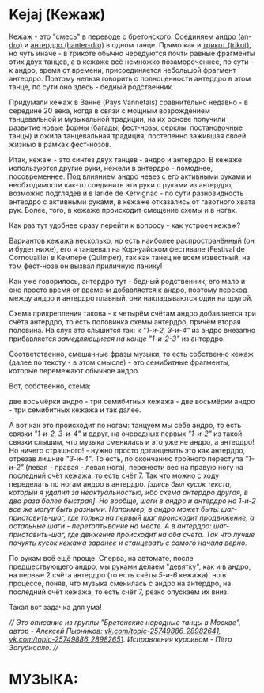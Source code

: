 Kejaj (Кежаж)
=============

Кежаж - это "смесь" в переводе с бретонского. Соединяем [андро (an-dro)](an-dro-nevez.md) и [антердро (hanter-dro)](hanter-dro.md) в одном танце. Прямо как и [трикот (trikot)](trikot.md), но чуть иначе - в трикоте обычно чередуются почти равные фрагменты этих двух танцев, а в кежаже всё немножко позамороченнее, по сути - к андро, время от времени, присоединяется небольшой фрагмент антердро. Поэтому нельзя говорить о полноценности антердро в этом танце, по сути оно здесь - бедный родственник.

Придумали кежаж в Ванне (Pays Vannetais) сравнительно недавно - в середине 20 века, когда в связи с мощным возрождением танцевальной и музыкальной традиции, на их основе получили развитие новые формы (багады, фест-нозы, серклы, постановочные танцы) и ожила танцевальная традиция, постепенно зажившая своей жизнью в рамках фест-нозов.

Итак, кежаж - это синтез двух танцев - андро и антердро. В кежаже используются другие руки, нежели в антердро - помоднее, посовременнее. Под влиянием андро невез с его активными руками и необходимости как-то соединить эти руки с руками из антердро, возможно подглядев и в laride de Kervignac - по сути разновидность антердро с активными руками, в кежаже отказались от гавотного хвата рук. Более, того, в кежаже происходит смещение схемы и в ногах. 

Как раз тут удобнее сразу перейти к вопросу - как устроен кежаж? 

Вариантов кежажа несколько, но есть наиболее распространённый (он и будет ниже), его я танцевал на Корнуайском фестивале (Festival de Cornouaille) в Кемпере (Quimper), так как танец не всем известный, на том фест-нозе он вызвал приличную панику! 

Как уже говорилось, антердро тут - бедный родственник, его мало и оно просто время от времени добавляется к андро, поэтому переход между андро и антердро плавный, они накладываются один на другой. 

Схема прикрепления такова - к четырём счётам андро добавляется три счёта антердро, то есть половинка схемы антердро, причём вторая половина. На слух это слышится так: к _"1-и-2, 3-и-4"_ из андро внезапно прибавляется _замедляющиеся на конце_ _"1-и-2-3"_ из антердро. 

Соответственно, смешанные фразы музыки, то есть собственно кежаж (далее по тексту - в этом смысле) - это семибитные фрагменты, которые перемежают обычное андро. 

Вот, собственно, схема: 

две восьмёрки андро - три семибитных кежажа - две восьмёрки андро - три семибитных кежажа и так далее. 

А вот как это происходит по ногам: танцуем мы себе андро, то есть связки _"1-и-2, 3-и-4"_ и вдруг, на очередных первых _"1-и-2"_ из такой связки слышим, что музыка сменилась и это уже не андро, а антердро! Но ничего страшного! - нужно просто дотанцевать это как антердро, отрезав лишние _"3-и-4"_. То есть, по окончанию тройного переступа _"1-и-2"_ (левая - правая - левая нога), перенести вес на правую ногу на последний счёт кежажа, то есть счёт 7. Так что можно с ходу переделать по ногам андро в антердро. _[здесь был кусок текста, который я удалил за неактуальностью, ибо схема антердро другая, в два раза более быстрая]_. _Но вообще, шаги в андро и антердро на 1-и-2 все же могут быть разными. Например, в андро может быть: шаг-приставить-шаг, где только на первый шаг происходит продвижение, а остальные шаги - перетоптывание на месте. А в антердро: шаг-приставить-шаг, где движение происходит на оба счета. Так что лучше почуять кусок кежажа заранее и станцевать с самого начала верно._

По рукам всё ещё проще. Сперва, на автомате, после предшествующего андро, мы руками делаем "девятку", как и в андро, на первые 2 счёта антердро (то есть счёты _5-и-6_ кежажа), но в процессе, поняв, что музыка сменилась с андро на антердро, на последний счёт кежажа, то есть счёт 7, резко опускаем их вниз.

Такая вот задачка для ума!

_// Это описание из группы "Бретонские народные танцы в Москве", автор - Алексей Пырников: [vk.com/topic-25749886_28982641](https://vk.com/topic-25749886_28982641), [vk.com/topic-25749886_28982651](https://vk.com/topic-25749886_28982651). Исправления курсивом - Пётр Загубисало. //_

МУЗЫКА:
=======
